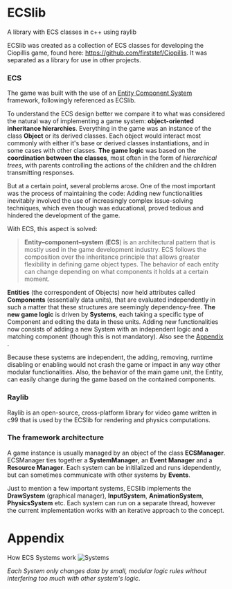 # ECSlib
A library with ECS classes in c++ using raylib

ECSlib was created as a collection of ECS classes for developing the Ciopillis game, found here: https://github.com/firststef/Ciopillis. It was separated as a library for use in other projects.

### ECS

The game was built with the use of an [Entity Component System](https://en.wikipedia.org/wiki/Entity_component_system) framework, followingly referenced as ECSlib.

To understand the ECS design better we compare it to what was considered the natural way of implementing a game system: **object-oriented inheritance hierarchies**. Everything in the game was an instance of the class **Object** or its derived classes. Each object would interact most commonly with either it's base or derived classes instantiations, and in some cases with other classes. **The game logic** was based on the **coordination between the classes**, most often in the form of *hierarchical trees*, with parents controlling the actions of the children and the children transmitting responses.

But at a certain point, several problems arose. One of the most important was the process of maintaining the code: Adding new functionalities inevitably involved the use of increasingly complex issue-solving techniques, which even though was educational, proved tedious and hindered the development of the game.

With ECS, this aspect is solved:

> **Entity–component–system** (**ECS**) is an architectural pattern that is mostly used in the game development industry. ECS follows the composition over the inheritance principle that allows greater flexibility in defining game object types. The behavior of each entity can change depending on what components it holds at a certain moment.

 **Entities** (the correspondent of Objects) now held attributes called **Components** (essentially data units), that are evaluated independently in such a matter that these structures are seemingly dependency-free. **The new game logic** is driven by **Systems**, each taking a specific type of Component and editing the data in these units. Adding new functionalities now consists of adding a new System with an independent logic and a matching component (though this is not mandatory). Also see the [Appendix ](#Appendix ).

Because these systems are independent, the adding, removing, runtime disabling or enabling would not crash the game or impact in any way other modular functionalities. Also, the behavior of the main game unit, the Entity, can easily change during the game based on the contained components.

### Raylib

Raylib is an open-source, cross-platform library for video game written in c99 that is used by the ECSlib for rendering and physics computations.

### The framework architecture

A game instance is usually managed by an object of the class **ECSManager**. ECSManager ties together a **SystemManager**, an **Event Manager** and a **Resource Manager**. Each system can be initilalized and runs idependently, but can sometimes communicate with other systems by **Events**.

Just to mention a few important systems, ECSlib implements the **DrawSystem** (graphical manager), **InputSystem**, **AnimationSystem**, **PhysicsSystem** etc. Each system can run on a separate thread, however the current implementation works with an iterative approach to the concept.

# Appendix

How ECS Systems work
![Systems](https://drive.google.com/uc?export=download&id=1ONHaTytjKBFrBXvTDf1QOMA3MaFs5X4O)

*Each System only changes data by small, modular logic rules without interfering too much with other system's logic*.  
